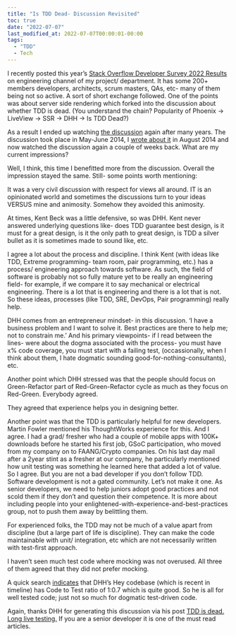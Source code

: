 ```yaml
---
title: "Is TDD Dead- Discussion Revisited"
toc: true
date: "2022-07-07"
last_modified_at: 2022-07-07T00:00:01-00:00
tags: 
  - "TDD"
  - Tech
---
```

I recently posted this year’s [Stack Overflow Developer Survey 2022 Results][so-survey-results-2022] on engineering channel of my project/ department. It has some 200+ members developers, architects, scrum masters, QAs, etc- many of them being not so active. A sort of short exchange followed. One of the points was about server side rendering which forked into the discussion about whether TDD is dead. (You understand the chain? Popularity of Phoenix -> LiveView -> SSR -> DHH -> Is TDD Dead?)

As a result I ended up watching [the discussion][tdd-discussion] again after many years. The discussion took place in May-June 2014, I [wrote about it][my-impression-about-orig-post] in August 2014 and now watched the discussion again a couple of weeks back. What are my current impressions?

Well, I think, this time I benefitted more from the discussion. Overall the impression stayed the same. Still- some points worth mentioning:

It was a very civil discussion with respect for views all around. IT is an opinionated world and sometimes the discussions turn to your ideas VERSUS mine and animosity. Somehow they avoided this animosity.

At times, Kent Beck was a little defensive, so was DHH. Kent never answered underlying questions like- does TDD guarantee best design, is it must for a great design, is it the only path to great design, is TDD a silver bullet as it is sometimes made to sound like, etc.

I agree a lot about the process and discipline. I think Kent (with ideas like TDD, Extreme programming- team room, pair programming, etc.) has a process/ engineering approach towards software. As such, the field of software is probably not so fully mature yet to be really an engineering field- for example, if we compare it to say mechanical or electrical engineering. There is a lot that is engineering and there is a lot that is not. So these ideas, processes (like TDD, SRE, DevOps, Pair programming) really help.

DHH comes from an entrepreneur mindset- in this discussion. ‘I have a business problem and I want to solve it. Best practices are there to help me; not to constrain me.’ And his primary viewpoints- if I read between the lines- were about the dogma associated with the process- you must have x% code coverage, you must start with a failing test, (occassionally, when I think about them, I hate dogmatic sounding good-for-nothing-consultants), etc.

Another point which DHH stressed was that the people should focus on Green-Refactor part of Red-Green-Refactor cycle as much as they focus on Red-Green. Everybody agreed.

They agreed that experience helps you in designing better.

Another point was that the TDD is particularly helpful for new developers. Martin Fowler mentioned his ThoughtWorks experience for this. And I agree. I had a grad/ fresher who had a couple of mobile apps with 100K+ downloads before he started his first job, GSoC participation, who moved from my company on to FAANG/Crypto companies. On his last day mail after a 2year stint as a fresher at our company, he particularly mentioned how unit testing was something he learned here that added a lot of value. So I agree. But you are not a bad developer if you don’t follow TDD. Software development is not a gated community. Let’s not make it one. As senior developers, we need to help juniors adopt good practices and not scold them if they don’t and question their competence. It is more about including people into your enlightened-with-experience-and-best-practices group, not to push them away by belittling them.

For experienced folks, the TDD may not be much of a value apart from discipline (but a large part of life is discipline). They can make the code maintainable with unit/ integration, etc which are not necessarily written with test-first approach.

I haven’t seen much test code where mocking was not overused. All three of them agreed that they did not prefer mocking.

A quick search [indicates][hey-code-metrics] that DHH’s Hey codebase (which is recent in timeline) has Code to Test ratio of 1:0.7 which is quite good. So he is all for well tested code; just not so much for dogmatic test-driven code.

Again, thanks DHH for generating this discussion via his post [TDD is dead. Long live testing.][orig-article-TDD-is-dead] If you are a senior developer it is one of the must read articles.

[so-survey-results-2022]:https://survey.stackoverflow.co/2022/
[tdd-discussion]:https://martinfowler.com/articles/is-tdd-dead/ 
[hey-code-metrics]:https://twitter.com/dhh/status/1263493729584742401
[orig-article-TDD-is-dead]:https://dhh.dk/2014/tdd-is-dead-long-live-testing.html
[my-impression-about-orig-post]:https://atul-atul.github.io/Is-TDD-Dead/